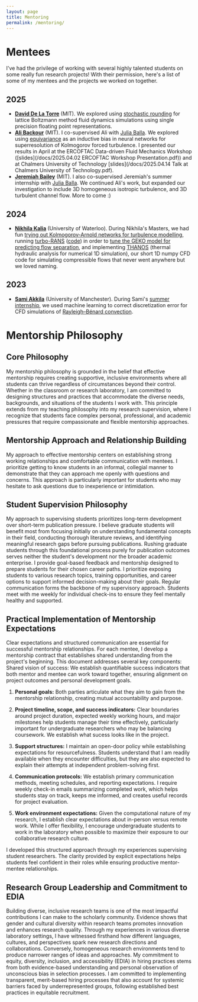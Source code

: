 ```yaml
---
layout: page 
title: Mentoring
permalink: /mentoring/
---
```


# Mentees
I've had the privilege of working with several highly talented students on some really fun research projects! With their permission, here's a list of some of my mentees and the projects we worked on together.

## 2025
- [**David De La Torre**](https://www.linkedin.com/in/david-delatorre/) (MIT). We explored using [stochastic rounding](https://nhigham.com/2020/07/07/what-is-stochastic-rounding/) for lattice Boltzmann method fluid dynamics simulations using single precision floating point representations.
- [**Ali Backour**](https://www.linkedin.com/in/ali-backour-89aa6b237/) (MIT). I co-supervised Ali with [Julia Balla](https://julballa.github.io/). We explored using [equivariance](https://en.wikipedia.org/wiki/Equivariant_map#:~:text=In%20mathematics%2C%20equivariance%20is%20a,the%20action%20of%20the%20group.) as an inductive bias in neural networks for superresolution of Kolmogorov forced turbulence. I presented our results in April at the ERCOFTAC Data-driven Fluid Mechanics Workshop ([slides](/docs/2025.04.02 ERCOFTAC Workshop Presentation.pdf)) and at Chalmers University of Technology [slides](/docs/2025.04.14 Talk at Chalmers University of Technology.pdf).  
- [**Jeremiah Bailey**](https://www.linkedin.com/in/jeremiah-bailey-2650jb510/) (MIT). I also co-supervised Jeremiah's summer internship with [Julia Balla](https://julballa.github.io/). We continued Ali's work, but expanded our investigation to include 3D homogeneous isotropic turbulence, and 3D turbulent channel flow. More to come :)

## 2024
- [**Nikhila Kalia**](https://www.linkedin.com/in/nikhila-kalia/) (University of Waterloo). During Nikhila's Masters, we had fun [trying out Kolmogorov-Arnold networks for turbulence modelling](https://arxiv.org/abs/2505.19366), running [turbo-RANS](https://www.emerald.com/hff/article-abstract/34/8/2986/1234503/Turbo-RANS-straightforward-and-efficient-Bayesian?redirectedFrom=fulltext) ([code](https://github.com/rmcconke/turbo-rans)) in order to [tune the GEKO model for predicting flow separation](https://arxiv.org/abs/2502.11218), and implementing [THANOS](https://github.com/rmcconke/np-thanos) (thermal hydraulic analysis for numerical 1D simulation), our short 1D numpy CFD code for simulating compressible flows that never went anywhere but we loved naming.

## 2023
- [**Sami Akkila**](https://www.linkedin.com/in/samiakkila/) (University of Manchester). During Sami's [summer internship](https://www.linkedin.com/feed/update/urn:li:activity:7104821938128113665/), we used machine learning to correct discretization error for CFD simulations of [Rayleigh–Bénard convection](https://en.wikipedia.org/wiki/Rayleigh%E2%80%93B%C3%A9nard_convection#:~:text=In%20fluid%20thermodynamics%2C%20Rayleigh%E2%80%93B%C3%A9nard,cells%20known%20as%20B%C3%A9nard%20cells.).

# Mentorship Philosophy

## Core Philosophy
My mentorship philosophy is grounded in the belief that effective mentorship requires creating supportive, inclusive environments where all students can thrive regardless of circumstances beyond their control. Whether in the classroom or research laboratory, I am committed to designing structures and practices that accommodate the diverse needs, backgrounds, and situations of the students I work with. This principle extends from my teaching philosophy into my research supervision, where I recognize that students face complex personal, professional, and academic pressures that require compassionate and flexible mentorship approaches.

## Mentorship Approach and Relationship Building

My approach to effective mentorship centers on establishing strong working relationships and comfortable communication with mentees. I prioritize getting to know students in an informal, collegial manner to demonstrate that they can approach me openly with questions and concerns. This approach is particularly important for students who may hesitate to ask questions due to inexperience or intimidation.

## Student Supervision Philosophy
My approach to supervising students prioritizes long-term development over short-term publication pressure. I believe graduate students will benefit most from focusing initially on understanding fundamental concepts in their field, conducting thorough literature reviews, and identifying meaningful research gaps before pursuing publications. Rushing graduate students through this foundational process purely for publication outcomes serves neither the student's development nor the broader academic enterprise.
I provide goal-based feedback and mentorship designed to prepare students for their chosen career paths. I prioritize exposing students to various research topics, training opportunities, and career options to support informed decision-making about their goals. 
Regular communication forms the backbone of my supervisory approach. Students meet with me weekly for individual check-ins to ensure they feel mentally healthy and supported. 

## Practical Implementation of Mentorship Expectations
Clear expectations and structured communication are essential for successful mentorship relationships. For each mentee, I develop a mentorship contract that establishes shared understanding from the project's beginning. This document addresses several key components:
Shared vision of success: We establish quantifiable success indicators that both mentor and mentee can work toward together, ensuring alignment on project outcomes and personal development goals.

1. **Personal goals:** Both parties articulate what they aim to gain from the mentorship relationship, creating mutual accountability and purpose.

2. **Project timeline, scope, and success indicators:** Clear boundaries around project duration, expected weekly working hours, and major milestones help students manage their time effectively, particularly important for undergraduate researchers who may be balancing coursework. We establish what sucess looks like in the project.

3. **Support structures:** I maintain an open-door policy while establishing expectations for resourcefulness. Students understand that I am readily available when they encounter difficulties, but they are also expected to explain their attempts at independent problem-solving first.

4. **Communication protocols:** We establish primary communication methods, meeting schedules, and reporting expectations. I require weekly check-in emails summarizing completed work, which helps students stay on track, keeps me informed, and creates useful records for project evaluation.

5. **Work environment expectations:** Given the computational nature of my research, I establish clear expectations about in-person versus remote work. While I offer flexibility, I encourage undergraduate students to work in the laboratory when possible to maximize their exposure to our collaborative research culture.

I developed this structured approach through my experiences supervising student researchers. The clarity provided by explicit expectations helps students feel confident in their roles while ensuring productive mentor-mentee relationships.

## Research Group Leadership and Commitment to EDIA
Building diverse, inclusive research teams is one of the most impactful contributions I can make to the scholarly community. Evidence shows that gender and cultural diversity within research teams promotes innovation and enhances research quality. Through my experiences in various diverse laboratory settings, I have witnessed firsthand how different languages, cultures, and perspectives spark new research directions and collaborations. Conversely, homogeneous research environments tend to produce narrower ranges of ideas and approaches.
My commitment to equity, diversity, inclusion, and accessibility (EDIA) in hiring practices stems from both evidence-based understanding and personal observation of unconscious bias in selection processes. I am committed to implementing transparent, merit-based hiring processes that also account for systemic barriers faced by underrepresented groups, following established best practices in equitable recruitment.
